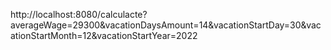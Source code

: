 http://localhost:8080/calculacte?averageWage=29300&vacationDaysAmount=14&vacationStartDay=30&vacationStartMonth=12&vacationStartYear=2022